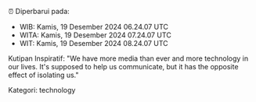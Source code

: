 ⏰ Diperbarui pada:
- WIB: Kamis, 19 Desember 2024 06.24.07 UTC
- WITA: Kamis, 19 Desember 2024 07.24.07 UTC
- WIT: Kamis, 19 Desember 2024 08.24.07 UTC

Kutipan Inspiratif:
"We have more media than ever and more technology in our lives. It's supposed to help us communicate, but it has the opposite effect of isolating us."


Kategori: technology

